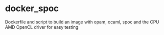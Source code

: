# docker_spoc

Dockerfile and script to build an image with opam,
ocaml, spoc and the CPU AMD OpenCL driver for easy testing